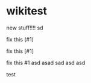 # wikitest


new stuff!!!!
sd

fix this (#1)


fix this [#1]

fix this #1
asd
asad
sad
asd
asd


test
